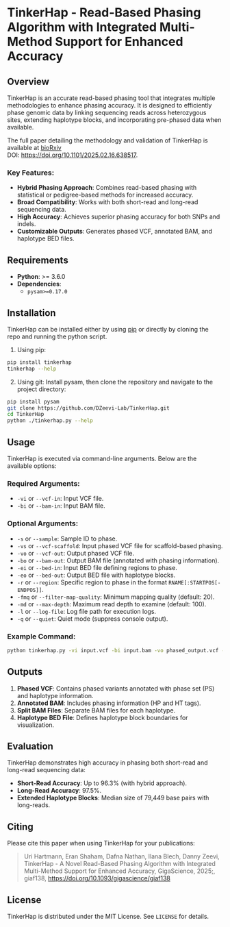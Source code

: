 # TinkerHap - Read-Based Phasing Algorithm with Integrated Multi-Method Support for Enhanced Accuracy

## Overview
TinkerHap is an accurate read-based phasing tool that integrates multiple methodologies to enhance phasing accuracy. It is designed to efficiently phase genomic data by linking sequencing reads across heterozygous sites, extending haplotype blocks, and incorporating pre-phased data when available.

The full paper detailing the methodology and validation of TinkerHap is available at [bioRxiv](https://doi.org/10.1101/2025.02.16.638517)\
DOI: https://doi.org/10.1101/2025.02.16.638517.

### Key Features:
- **Hybrid Phasing Approach**: Combines read-based phasing with statistical or pedigree-based methods for increased accuracy.
- **Broad Compatibility**: Works with both short-read and long-read sequencing data.
- **High Accuracy**: Achieves superior phasing accuracy for both SNPs and indels.
- **Customizable Outputs**: Generates phased VCF, annotated BAM, and haplotype BED files.

## Requirements
- **Python**: >= 3.6.0
- **Dependencies**:
  - `pysam>=0.17.0`

## Installation
TinkerHap can be installed either by using [pip](https://pip.pypa.io) or directly by cloning the repo and running the python script.
1. Using pip:
```bash
pip install tinkerhap
tinkerhap --help
```

2. Using git: Install pysam, then clone the repository and navigate to the project directory:
```bash
pip install pysam
git clone https://github.com/DZeevi-Lab/TinkerHap.git
cd TinkerHap
python ./tinkerhap.py --help
```

## Usage
TinkerHap is executed via command-line arguments. Below are the available options:

### Required Arguments:
- `-vi` or `--vcf-in`: Input VCF file.
- `-bi` or `--bam-in`: Input BAM file.

### Optional Arguments:
- `-s` or `--sample`: Sample ID to phase.
- `-vs` or `--vcf-scaffold`: Input phased VCF file for scaffold-based phasing.
- `-vo` or `--vcf-out`: Output phased VCF file.
- `-bo` or `--bam-out`: Output BAM file (annotated with phasing information).
- `-ei` or `--bed-in`: Input BED file defining regions to phase.
- `-eo` or `--bed-out`: Output BED file with haplotype blocks.
- `-r` or `--region`: Specific region to phase in the format `RNAME[:STARTPOS[-ENDPOS]]`.
- `-fmq` or `--filter-map-quality`: Minimum mapping quality (default: 20).
- `-md` or `--max-depth`: Maximum read depth to examine (default: 100).
- `-l` or `--log-file`: Log file path for execution logs.
- `-q` or `--quiet`: Quiet mode (suppress console output).

### Example Command:
```bash
python tinkerhap.py -vi input.vcf -bi input.bam -vo phased_output.vcf -bo phased_output.bam -r chr1:100000-200000
```

## Outputs
1. **Phased VCF**: Contains phased variants annotated with phase set (PS) and haplotype information.
2. **Annotated BAM**: Includes phasing information (HP and HT tags).
3. **Split BAM Files**: Separate BAM files for each haplotype.
4. **Haplotype BED File**: Defines haplotype block boundaries for visualization.

## Evaluation
TinkerHap demonstrates high accuracy in phasing both short-read and long-read sequencing data:
- **Short-Read Accuracy**: Up to 96.3% (with hybrid approach).
- **Long-Read Accuracy**: 97.5%.
- **Extended Haplotype Blocks**: Median size of 79,449 base pairs with long-reads.

## Citing

Please cite this paper when using TinkerHap for your publications:

> Uri Hartmann, Eran Shaham, Dafna Nathan, Ilana Blech, Danny Zeevi, TinkerHap - A Novel Read-Based Phasing Algorithm with Integrated Multi-Method Support for Enhanced Accuracy, GigaScience, 2025;, giaf138, https://doi.org/10.1093/gigascience/giaf138

## License
TinkerHap is distributed under the MIT License. See `LICENSE` for details.
